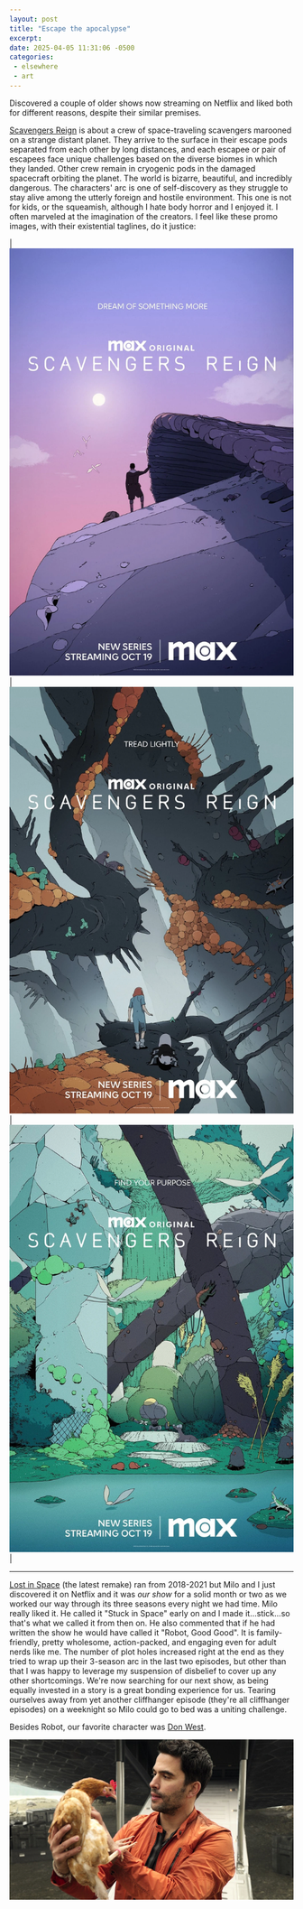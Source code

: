 ```yaml
---
layout: post
title: "Escape the apocalypse"
excerpt: 
date: 2025-04-05 11:31:06 -0500
categories: 
 - elsewhere
 - art
---
```


Discovered a couple of older shows now streaming on Netflix and liked both for different reasons, despite their similar premises.

[Scavengers Reign](https://scavengers-reign.fandom.com/wiki/Scavengers_Reign) is about a crew of space-traveling scavengers marooned on a strange distant planet. They arrive to the surface in their escape pods separated from each other by long distances, and each escapee or pair of escapees face unique challenges based on the diverse biomes in which they landed. Other crew remain in cryogenic pods in the damaged spacecraft orbiting the planet. The world is bizarre, beautiful, and incredibly dangerous. The characters' arc is one of self-discovery as they struggle to stay alive among the utterly foreign and hostile environment. This one is not for kids, or the squeamish, although I hate body horror and I enjoyed it. I often marveled at the imagination of the creators. I feel like these promo images, with their existential taglines, do it justice:

<style>
  table, tbody, tr, td { border: none }
</style>
| [![Scavengers_Reign_Poster_1.png](/assets/2025/04/Scavengers_Reign_Poster_1.png "Dream of something more")](/assets/2025/04/Scavengers_Reign_Poster_1.png "Dream of something more") | [![Scavengers_Reign_Poster_2.png](/assets/2025/04/Scavengers_Reign_Poster_2.png "Tread lightly")](/assets/2025/04/Scavengers_Reign_Poster_2.png "Tread lightly") | [![Scavengers_Reign_Poster_3.png](/assets/2025/04/Scavengers_Reign_Poster_3.png "Find your purpose")](/assets/2025/04/Scavengers_Reign_Poster_3.png) |

---

[Lost in Space](https://lostinspace.fandom.com/wiki/Lost_in_Space_(2018_TV_series)) (the latest remake) ran from 2018-2021 but Milo and I just discovered it on Netflix and it was _our show_ for a solid month or two as we worked our way through its three seasons every night we had time. Milo really liked it. He called it "Stuck in Space" early on and I made it...stick...so that's what we called it from then on. He also commented that if he had written the show he would have called it "Robot, Good Good". It is family-friendly, pretty wholesome, action-packed, and engaging even for adult nerds like me. The number of plot holes increased right at the end as they tried to wrap up their 3-season arc in the last two episodes, but other than that I was happy to leverage my suspension of disbelief to cover up any other shortcomings. We're now searching for our next show, as being equally invested in a story is a great bonding experience for us. Tearing ourselves away from yet another cliffhanger episode (they're all cliffhanger episodes) on a weeknight so Milo could go to bed was a uniting challenge.

Besides Robot, our favorite character was [Don West](https://lostinspace.fandom.com/wiki/Don_West_(Netflix)).

![Don West from Lost in Space holding his chicken, Debbie](/assets/2025/04/don_west.jpg "Don West from Lost in Space holding his chicken, Debbie")